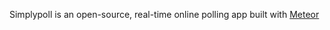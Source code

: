 Simplypoll is an open-source, real-time online polling app built with <a href="https://www.meteor.com/">Meteor</a>
